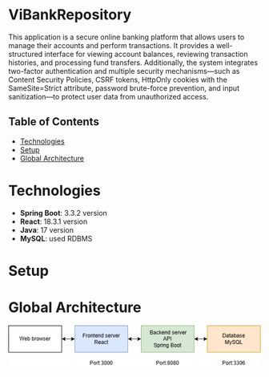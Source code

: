 # ViBankRepository
This application is a secure online banking platform that allows users to manage their accounts and perform transactions. It provides a well-structured interface for viewing account balances, reviewing transaction histories, and processing fund transfers. Additionally, the system integrates two-factor authentication and multiple security mechanisms—such as Content Security Policies, CSRF tokens, HttpOnly cookies with the SameSite=Strict attribute, password brute-force prevention, and input sanitization—to protect user data from unauthorized access.

## Table of Contents
- [Technologies](#Technologies)
- [Setup](#Setup)
- [Global Architecture](#Global-Architecture)

# Technologies
- **Spring Boot**: 3.3.2 version
- **React**: 18.3.1 version
- **Java**: 17 version
- **MySQL**: used RDBMS

# Setup

# Global Architecture
<div align="center">
  <img src="architecture.png" alt="Architecture Diagram" />
</div>
